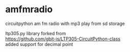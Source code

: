 # amfmradio
circuitpython am fm radio with mp3 play from sd storage

ltp305.py library forked from<br>
https://github.com/gbit-is/LTP305-CircuitPython-class<br>
added support for decimal point
